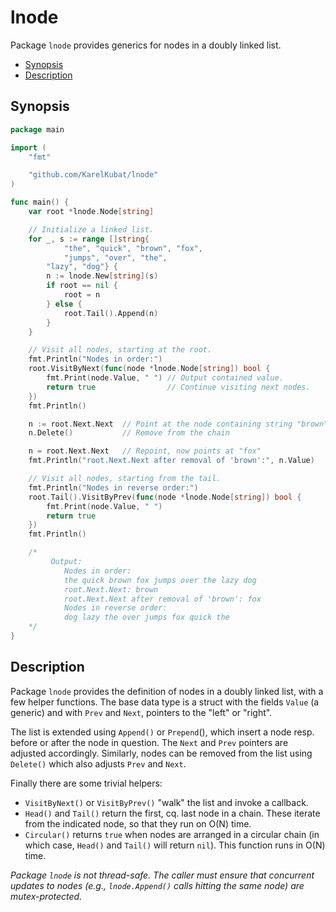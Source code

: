 # lnode

Package `lnode` provides generics for nodes in a doubly linked list.

<!-- toc -->
- [Synopsis](#synopsis)
- [Description](#description)
<!-- /toc -->

## Synopsis

```go
package main

import (
    "fmt"

    "github.com/KarelKubat/lnode"
)

func main() {
    var root *lnode.Node[string]

    // Initialize a linked list.
    for _, s := range []string{
    		"the", "quick", "brown", "fox",
     		"jumps", "over", "the",
       	"lazy", "dog"} {
        n := lnode.New[string](s)
        if root == nil {
            root = n
        } else {
            root.Tail().Append(n)
        }
    }

    // Visit all nodes, starting at the root.
    fmt.Println("Nodes in order:")
    root.VisitByNext(func(node *lnode.Node[string]) bool {
        fmt.Print(node.Value, " ") // Output contained value.
        return true                // Continue visiting next nodes.
    })
    fmt.Println()

    n := root.Next.Next  // Point at the node containing string "brown"
    n.Delete()           // Remove from the chain

    n = root.Next.Next   // Repoint, now points at "fox"
    fmt.Println("root.Next.Next after removal of 'brown':", n.Value)

    // Visit all nodes, starting from the tail.
    fmt.Println("Nodes in reverse order:")
    root.Tail().VisitByPrev(func(node *lnode.Node[string]) bool {
        fmt.Print(node.Value, " ")
        return true
    })
    fmt.Println()

    /*
         Output:
         	Nodes in order:
            the quick brown fox jumps over the lazy dog
            root.Next.Next: brown
            root.Next.Next after removal of 'brown': fox
            Nodes in reverse order:
            dog lazy the over jumps fox quick the
    */
}
```

## Description

Package `lnode` provides the definition of nodes in a doubly linked list, with a few helper functions. The base data type is a struct with the fields `Value` (a generic) and with `Prev` and `Next`, pointers to the "left" or "right".

The list is extended using `Append()` or `Prepend`(), which insert a node resp. before or after the node in question. The `Next` and `Prev` pointers are adjusted accordingly. Similarly, nodes can be removed from the list using `Delete()` which also adjusts `Prev` and `Next`.

Finally there are some trivial helpers:

- `VisitByNext()` or `VisitByPrev()` "walk" the list and invoke a callback.
- `Head()` and `Tail()` return the first, cq. last node in a chain. These iterate from the indicated node, so that they run on O(N) time.
- `Circular()` returns `true` when nodes are arranged in a circular chain (in which case, `Head()` and `Tail()` will return `nil`). This function runs in O(N) time.

*Package `lnode` is not thread-safe. The caller must ensure that concurrent updates to nodes (e.g., `lnode.Append()` calls hitting the same node) are mutex-protected.*
